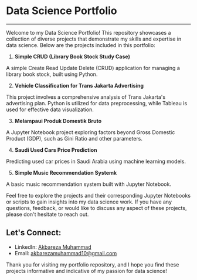 # Data Science Portfolio
---
Welcome to my Data Science Portfolio! This repository showcases a collection of diverse projects that demonstrate my skills and expertise in data science. Below are the projects included in this portfolio:

1. **Simple CRUD (Library Book Stock Study Case)**
 
  A simple Create Read Update Delete (CRUD) application for managing a library book stock, built using Python.

2. **Vehicle Classification for Trans Jakarta Advertising**
 
  This project involves a comprehensive analysis of Trans Jakarta's advertising plan. Python is utilized for data preprocessing, while Tableau is used for effective data visualization.

3. **Melampaui Produk Domestik Bruto**
  
  A Jupyter Notebook project exploring factors beyond Gross Domestic Product (GDP), such as Gini Ratio and other parameters.

4. **Saudi Used Cars Price Prediction**
  
  Predicting used car prices in Saudi Arabia using machine learning models.

5.  **Simple Music Recommendation Systemk**
  
  A basic music recommendation system built with Jupyter Notebook.

Feel free to explore the projects and their corresponding Jupyter Notebooks or scripts to gain insights into my data science work. If you have any questions, feedback, or would like to discuss any aspect of these projects, please don't hesitate to reach out.

## Let's Connect:
- LinkedIn: [Akbareza Muhammad](https://www.linkedin.com/in/akbareza-muhammad/)
- Email: akbarezamuhammad10@gmail.com

Thank you for visiting my portfolio repository, and I hope you find these projects informative and indicative of my passion for data science!